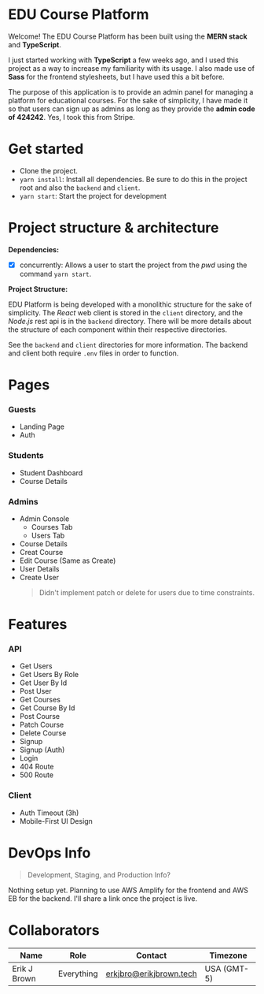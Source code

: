 # EDU Course Platform

Welcome! The EDU Course Platform has been built using the **MERN stack** and **TypeScript**.

I just started working with **TypeScript** a few weeks ago, and I used this project as a way to increase my familiarity with its usage. I also made use of **Sass** for the frontend stylesheets, but I have used this a bit before.

The purpose of this application is to provide an admin panel for managing a platform for educational courses. For the sake of simplicity, I have made it so that users can sign up as admins as long as they provide the **admin code of 424242**. Yes, I took this from Stripe.

# Get started

- Clone the project.
- `yarn install`: Install all dependencies. Be sure to do this in the project root and also the `backend` and `client`.
- `yarn start`: Start the project for development

# Project structure & architecture

**Dependencies:**

- [x] concurrently: Allows a user to start the project from the _pwd_ using the command `yarn start`.

**Project Structure:**

EDU Platform is being developed with a monolithic structure for the sake of simplicity. The _React_ web client is stored in the `client` directory, and the _Node.js_ rest api is in the `backend` directory. There will be more details about the structure of each component within their respective directories.

See the `backend` and `client` directories for more information. The backend and client both require `.env` files in order to function.

# Pages

### Guests

- Landing Page
- Auth

### Students

- Student Dashboard
- Course Details

### Admins

- Admin Console
  - Courses Tab
  - Users Tab
- Course Details
- Creat Course
- Edit Course (Same as Create)
- User Details
- Create User
  > Didn't implement patch or delete for users due to time constraints.

# Features

### API

- Get Users
- Get Users By Role
- Get User By Id
- Post User
- Get Courses
- Get Course By Id
- Post Course
- Patch Course
- Delete Course
- Signup
- Signup (Auth)
- Login
- 404 Route
- 500 Route

### Client

- Auth Timeout (3h)
- Mobile-First UI Design

# DevOps Info

> Development, Staging, and Production Info?

Nothing setup yet. Planning to use AWS Amplify for the frontend and AWS EB for the backend. I'll share a link once the project is live.

# Collaborators

| Name         | Role       | Contact                 | Timezone    |
| ------------ | ---------- | ----------------------- | ----------- |
| Erik J Brown | Everything | erkjbro@erikjbrown.tech | USA (GMT-5) |
